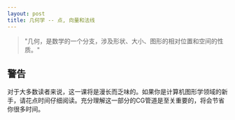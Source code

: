 ```yaml
---
layout: post
title: 几何学 -- 点, 向量和法线
---
```


>"几何，是数学的一个分支，涉及形状、大小、图形的相对位置和空间的性质。"

## 警告

对于大多数读者来说，这一课将是漫长而乏味的。如果你是计算机图形学领域的新手，请花点时间仔细阅读。充分理解这一部分的CG管道是至关重要的，将会节省你很多时间。